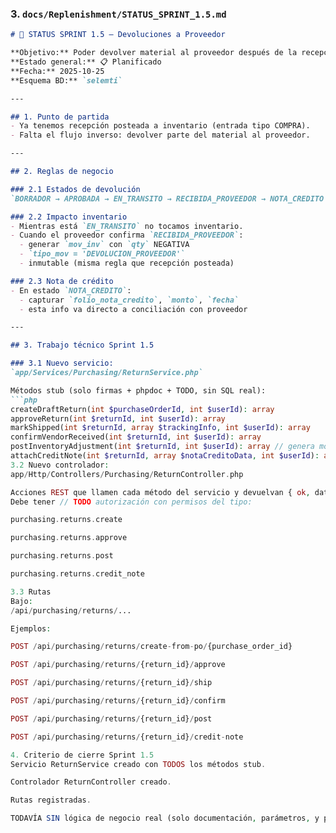 ### 3. `docs/Replenishment/STATUS_SPRINT_1.5.md`

```md
# 🧭 STATUS SPRINT 1.5 – Devoluciones a Proveedor

**Objetivo:** Poder devolver material al proveedor después de la recepción, generar salida de inventario y documentar nota de crédito.  
**Estado general:** 📋 Planificado  
**Fecha:** 2025-10-25  
**Esquema BD:** `selemti`

---

## 1. Punto de partida
- Ya tenemos recepción posteada a inventario (entrada tipo COMPRA).
- Falta el flujo inverso: devolver parte del material al proveedor.

---

## 2. Reglas de negocio

### 2.1 Estados de devolución
`BORRADOR → APROBADA → EN_TRANSITO → RECIBIDA_PROVEEDOR → NOTA_CREDITO → CERRADA`

### 2.2 Impacto inventario
- Mientras está `EN_TRANSITO` no tocamos inventario.
- Cuando el proveedor confirma `RECIBIDA_PROVEEDOR`:
  - generar `mov_inv` con `qty` NEGATIVA
  - `tipo_mov = 'DEVOLUCION_PROVEEDOR'`
  - inmutable (misma regla que recepción posteada)

### 2.3 Nota de crédito
- En estado `NOTA_CREDITO`:
  - capturar `folio_nota_credito`, `monto`, `fecha`
  - esta info va directo a conciliación con proveedor

---

## 3. Trabajo técnico Sprint 1.5

### 3.1 Nuevo servicio:
`app/Services/Purchasing/ReturnService.php`

Métodos stub (solo firmas + phpdoc + TODO, sin SQL real):
```php
createDraftReturn(int $purchaseOrderId, int $userId): array
approveReturn(int $returnId, int $userId): array
markShipped(int $returnId, array $trackingInfo, int $userId): array
confirmVendorReceived(int $returnId, int $userId): array
postInventoryAdjustment(int $returnId, int $userId): array // genera mov_inv negativo
attachCreditNote(int $returnId, array $notaCreditoData, int $userId): array
3.2 Nuevo controlador:
app/Http/Controllers/Purchasing/ReturnController.php

Acciones REST que llamen cada método del servicio y devuelvan { ok, data, message }.
Debe tener // TODO autorización con permisos del tipo:

purchasing.returns.create

purchasing.returns.approve

purchasing.returns.post

purchasing.returns.credit_note

3.3 Rutas
Bajo:
/api/purchasing/returns/...

Ejemplos:

POST /api/purchasing/returns/create-from-po/{purchase_order_id}

POST /api/purchasing/returns/{return_id}/approve

POST /api/purchasing/returns/{return_id}/ship

POST /api/purchasing/returns/{return_id}/confirm

POST /api/purchasing/returns/{return_id}/post

POST /api/purchasing/returns/{return_id}/credit-note

4. Criterio de cierre Sprint 1.5
Servicio ReturnService creado con TODOS los métodos stub.

Controlador ReturnController creado.

Rutas registradas.

TODAVÍA SIN lógica de negocio real (solo documentación, parámetros, y placeholders).